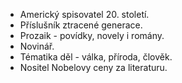 - Americký spisovatel 20. století.
- Příslušník ztracené generace.
- Prozaik - povídky, novely i romány.
- Novinář.
- Tématika děl - válka, příroda, člověk.
- Nositel Nobelovy ceny za literaturu.